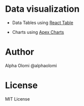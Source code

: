 # Data visualization

- Data Tables using [React Table](https://react-table.tanstack.com/)

- Charts using [Apex Charts](https://apexcharts.com/docs/react-charts/)


# Author

Alpha Olomi @alphaolomi

# License

MIT License